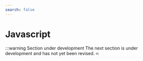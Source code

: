 ```yaml
---
search: false
---
```


# Javascript

:::warning Section under development
The next section is under development and has not yet been revised.
።: